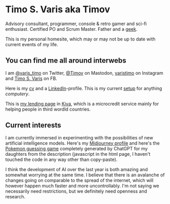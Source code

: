 # Timo S. Varis aka Timov

Advisory consultant, programmer, console & retro gamer and sci-fi enthusiast. Certified PO and Scrum Master. Father and a [geek](https://varisparvi.net/geek).

This is my personal homesite, which may or may not be up to date with current events of my life.

## You can find me all around interwebs

I am [@varis_timo](https://twitter.com/varis_timo) on Twitter, [@Timov](https://mastodo.fi/@timov) on Mastodon, [varistimo](https://www.instagram.com/varistimo/) on Instagram and [Timo S. Varis](https://www.facebook.com/timo.s.varis) on FB. 

Here is my [cv](https://varisparvi.net/cv) and a [LinkedIn](https://www.linkedin.com/in/timov/)-profile. This is my current [setup](https://varisparvi.net/setup) for anything _computery_.

This is [my lending page](http://www.kiva.org/lender/timov) in [Kiva](http://www.kiva.org), which is a microcredit service mainly for helping people in third wordld countries.

## Current interests

I am currently immersed in experimenting with the possibilities of new artificial intelligence models. Here's my [Midjourney profile](https://www.midjourney.com/app/users/a84478b1-c8e7-439f-ad27-6d3e1a2906e8/) and here's the [Pokemon guessing game](https://varisparvi.net/poke.html) completely generated by ChatGPT for my daughters from the description (javascript in the html page, I haven't touched the code in any way other than copy-paste).

I think the development of AI over the last year is both amazing and somewhat worrying at the same time. I believe that there is an avalanche of changes going on comparable to the spread of the internet, which will however happen much faster and more uncontrollably. I'm not saying we necessarily need restrictions, but we definitely need openness and research.